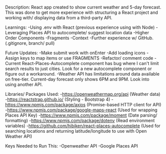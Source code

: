 Description: 
React app created to show current weather and 5-day forecast. This was done to get more experience with structuring a React project and working with/ displaying data from a third-party API. 

Learnings: 
-Using .env with React (previous experience using with Node)
-Leveraging Places API to autocomplete/ suggest location data 
-Higher Order Components 
-Fragments
-Context
-Further experience w/ GitHub. (.gitignore, branch/ pull)


Future Updates: 
-Make submit work with onEnter
-Add loading icons
-Assign keys to map items or use FRAGMENTS
-Refactor/ comment code
-Current React-Places-Autocomplete component has bug where I can't limit search results to just cities. Look for a new autocomplete component or figure out a workaround. 
-Weather API has limitations around data available on free-tier. Current-day forecast only shows 6PM and 9PM. Look into using another API. 

Libraries/ Packages Used: 
-https://openweathermap.org/api (Weather data)
-https://reactstrap.github.io/ (Styling - Bootstrap 4)
-https://www.npmjs.com/package/axios (Promise-based HTTP client for API)
-https://www.npmjs.com/package/google-maps-react (Used for wrapping Places API Key)
-https://www.npmjs.com/package/moment (Date parsing/ formatting)
-https://www.npmjs.com/package/dotenv (Read environment variables)
-https://github.com/hibiken/react-places-autocomplete (Used for searching locations and returning latitude/longitude to use with Open Weather API)

Keys Needed to Run This: 
-Openweather API
-Google Places API